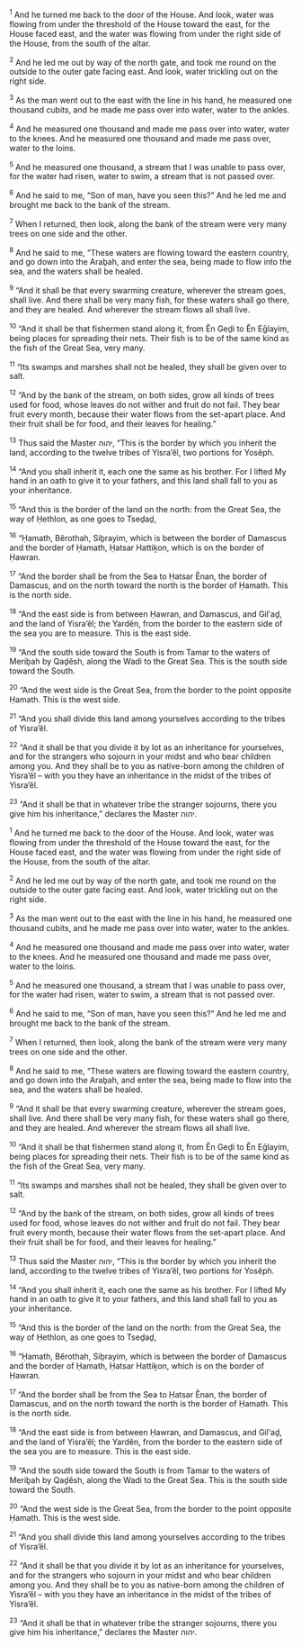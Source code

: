 <sup>1</sup> And he turned me back to the door of the House. And look, water was flowing from under the threshold of the House toward the east, for the House faced east, and the water was flowing from under the right side of the House, from the south of the altar.

<sup>2</sup> And he led me out by way of the north gate, and took me round on the outside to the outer gate facing east. And look, water trickling out on the right side.

<sup>3</sup> As the man went out to the east with the line in his hand, he measured one thousand cubits, and he made me pass over into water, water to the ankles.

<sup>4</sup> And he measured one thousand and made me pass over into water, water to the knees. And he measured one thousand and made me pass over, water to the loins.

<sup>5</sup> And he measured one thousand, a stream that I was unable to pass over, for the water had risen, water to swim, a stream that is not passed over.

<sup>6</sup> And he said to me, “Son of man, have you seen this?” And he led me and brought me back to the bank of the stream.

<sup>7</sup> When I returned, then look, along the bank of the stream were very many trees on one side and the other.

<sup>8</sup> And he said to me, “These waters are flowing toward the eastern country, and go down into the Araḇah, and enter the sea, being made to flow into the sea, and the waters shall be healed.

<sup>9</sup> “And it shall be that every swarming creature, wherever the stream goes, shall live. And there shall be very many fish, for these waters shall go there, and they are healed. And wherever the stream flows all shall live.

<sup>10</sup> “And it shall be that fishermen stand along it, from Ĕn Geḏi to Ĕn Eḡlayim, being places for spreading their nets. Their fish is to be of the same kind as the fish of the Great Sea, very many.

<sup>11</sup> “Its swamps and marshes shall not be healed, they shall be given over to salt.

<sup>12</sup> “And by the bank of the stream, on both sides, grow all kinds of trees used for food, whose leaves do not wither and fruit do not fail. They bear fruit every month, because their water flows from the set-apart place. And their fruit shall be for food, and their leaves for healing.”

<sup>13</sup> Thus said the Master יהוה, “This is the border by which you inherit the land, according to the twelve tribes of Yisra’ĕl, two portions for Yosĕph.

<sup>14</sup> “And you shall inherit it, each one the same as his brother. For I lifted My hand in an oath to give it to your fathers, and this land shall fall to you as your inheritance.

<sup>15</sup> “And this is the border of the land on the north: from the Great Sea, the way of Ḥethlon, as one goes to Tseḏaḏ,

<sup>16</sup> “Ḥamath, Bĕrothah, Siḇrayim, which is between the border of Damascus and the border of Ḥamath, Ḥatsar Hattiḵon, which is on the border of Ḥawran.

<sup>17</sup> “And the border shall be from the Sea to Ḥatsar Ĕnan, the border of Damascus, and on the north toward the north is the border of Ḥamath. This is the north side.

<sup>18</sup> “And the east side is from between Ḥawran, and Damascus, and Gil‛aḏ, and the land of Yisra’ĕl; the Yardĕn, from the border to the eastern side of the sea you are to measure. This is the east side.

<sup>19</sup> “And the south side toward the South is from Tamar to the waters of Meriḇah by Qaḏĕsh, along the Wadi to the Great Sea. This is the south side toward the South.

<sup>20</sup> “And the west side is the Great Sea, from the border to the point opposite Ḥamath. This is the west side.

<sup>21</sup> “And you shall divide this land among yourselves according to the tribes of Yisra’ĕl.

<sup>22</sup> “And it shall be that you divide it by lot as an inheritance for yourselves, and for the strangers who sojourn in your midst and who bear children among you. And they shall be to you as native-born among the children of Yisra’ĕl – with you they have an inheritance in the midst of the tribes of Yisra’ĕl.

<sup>23</sup> “And it shall be that in whatever tribe the stranger sojourns, there you give him his inheritance,” declares the Master יהוה.

<sup>1</sup> And he turned me back to the door of the House. And look, water was flowing from under the threshold of the House toward the east, for the House faced east, and the water was flowing from under the right side of the House, from the south of the altar.

<sup>2</sup> And he led me out by way of the north gate, and took me round on the outside to the outer gate facing east. And look, water trickling out on the right side.

<sup>3</sup> As the man went out to the east with the line in his hand, he measured one thousand cubits, and he made me pass over into water, water to the ankles.

<sup>4</sup> And he measured one thousand and made me pass over into water, water to the knees. And he measured one thousand and made me pass over, water to the loins.

<sup>5</sup> And he measured one thousand, a stream that I was unable to pass over, for the water had risen, water to swim, a stream that is not passed over.

<sup>6</sup> And he said to me, “Son of man, have you seen this?” And he led me and brought me back to the bank of the stream.

<sup>7</sup> When I returned, then look, along the bank of the stream were very many trees on one side and the other.

<sup>8</sup> And he said to me, “These waters are flowing toward the eastern country, and go down into the Araḇah, and enter the sea, being made to flow into the sea, and the waters shall be healed.

<sup>9</sup> “And it shall be that every swarming creature, wherever the stream goes, shall live. And there shall be very many fish, for these waters shall go there, and they are healed. And wherever the stream flows all shall live.

<sup>10</sup> “And it shall be that fishermen stand along it, from Ĕn Geḏi to Ĕn Eḡlayim, being places for spreading their nets. Their fish is to be of the same kind as the fish of the Great Sea, very many.

<sup>11</sup> “Its swamps and marshes shall not be healed, they shall be given over to salt.

<sup>12</sup> “And by the bank of the stream, on both sides, grow all kinds of trees used for food, whose leaves do not wither and fruit do not fail. They bear fruit every month, because their water flows from the set-apart place. And their fruit shall be for food, and their leaves for healing.”

<sup>13</sup> Thus said the Master יהוה, “This is the border by which you inherit the land, according to the twelve tribes of Yisra’ĕl, two portions for Yosĕph.

<sup>14</sup> “And you shall inherit it, each one the same as his brother. For I lifted My hand in an oath to give it to your fathers, and this land shall fall to you as your inheritance.

<sup>15</sup> “And this is the border of the land on the north: from the Great Sea, the way of Ḥethlon, as one goes to Tseḏaḏ,

<sup>16</sup> “Ḥamath, Bĕrothah, Siḇrayim, which is between the border of Damascus and the border of Ḥamath, Ḥatsar Hattiḵon, which is on the border of Ḥawran.

<sup>17</sup> “And the border shall be from the Sea to Ḥatsar Ĕnan, the border of Damascus, and on the north toward the north is the border of Ḥamath. This is the north side.

<sup>18</sup> “And the east side is from between Ḥawran, and Damascus, and Gil‛aḏ, and the land of Yisra’ĕl; the Yardĕn, from the border to the eastern side of the sea you are to measure. This is the east side.

<sup>19</sup> “And the south side toward the South is from Tamar to the waters of Meriḇah by Qaḏĕsh, along the Wadi to the Great Sea. This is the south side toward the South.

<sup>20</sup> “And the west side is the Great Sea, from the border to the point opposite Ḥamath. This is the west side.

<sup>21</sup> “And you shall divide this land among yourselves according to the tribes of Yisra’ĕl.

<sup>22</sup> “And it shall be that you divide it by lot as an inheritance for yourselves, and for the strangers who sojourn in your midst and who bear children among you. And they shall be to you as native-born among the children of Yisra’ĕl – with you they have an inheritance in the midst of the tribes of Yisra’ĕl.

<sup>23</sup> “And it shall be that in whatever tribe the stranger sojourns, there you give him his inheritance,” declares the Master יהוה.

